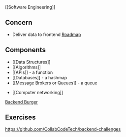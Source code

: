 [[Software Engineering]]

## Concern
* Deliver data to frontend
[Roadmap](https://roadmap.sh/backend)

## Components
- [[Data Structures]]
- [[Algorithms]]
- [[APIs]] - a function
- [[Databases]] - a hashmap
- [[Message Brokers or Queues]] - a queue
* [[Computer networking]]

[Backend Burger](https://www.linkedin.com/posts/alexxubyte_systemdesign-coding-interviewtips-activity-7043971436624924673-BjFa?utm_source=share&utm_medium=member_desktop)

## Exercises
https://github.com/CollabCodeTech/backend-challenges